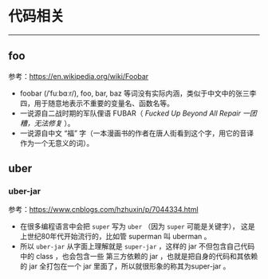 
# 代码相关

---

## foo

参考：https://en.wikipedia.org/wiki/Foobar

- foobar (/ˈfuːbɑːr/), foo, bar, baz 等词没有实际内涵，类似于中文中的张三李四，用于随意地表示不重要的变量名、函数名等。
- 一说源自二战时期的军队俚语 FUBAR（ *Fucked Up Beyond All Repair*  *一团糟，无法修复* ）。
- 一说源自中文 “福” 字（一本漫画书的作者在唐人街看到这个字，用它的音译作为一个无意义的词）。

## uber

### uber-jar

参考：https://www.cnblogs.com/hzhuxin/p/7044334.html

- 在很多编程语言中会把 `super` 写为 `uber` （因为 `super` 可能是关键字）， 这是上世纪80年代开始流行的，比如管 superman 叫 uberman 。
- 所以 `uber-jar` 从字面上理解就是 `super-jar` ，这样的 jar 不但包含自己代码中的 class ，也会包含一些 第三方依赖的 jar ，也就是把自身的代码和其依赖的 jar 全打包在一个 jar 里面了，所以就很形象的称其为super-jar 。
